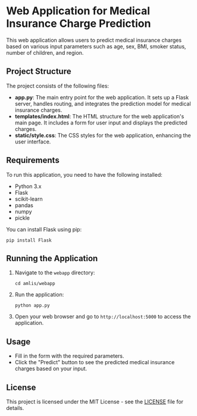 # Web Application for Medical Insurance Charge Prediction

This web application allows users to predict medical insurance charges based on various input parameters such as age, sex, BMI, smoker status, number of children, and region.

## Project Structure

The project consists of the following files:

- **app.py**: The main entry point for the web application. It sets up a Flask server, handles routing, and integrates the prediction model for medical insurance charges.
- **templates/index.html**: The HTML structure for the web application's main page. It includes a form for user input and displays the predicted charges.
- **static/style.css**: The CSS styles for the web application, enhancing the user interface.

## Requirements

To run this application, you need to have the following installed:

- Python 3.x
- Flask
- scikit-learn
- pandas
- numpy
- pickle

You can install Flask using pip:

```
pip install Flask
```

## Running the Application

1. Navigate to the `webapp` directory:
   ```
   cd amlis/webapp
   ```

2. Run the application:
   ```
   python app.py
   ```

3. Open your web browser and go to `http://localhost:5000` to access the application.

## Usage

- Fill in the form with the required parameters.
- Click the "Predict" button to see the predicted medical insurance charges based on your input.

## License

This project is licensed under the MIT License - see the [LICENSE](LICENSE) file for details.